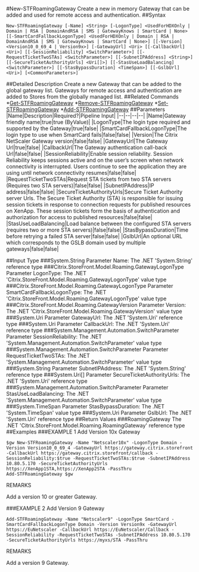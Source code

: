 #New-STFRoamingGateway
Create a new in memory Gateway that can be added and used for remote access and authentication.
##Syntax
```New-STFRoamingGateway [-Name] <String> [-LogonType] <UsedForHDXOnly | Domain | RSA | DomainAndRSA | SMS | GatewayKnows | SmartCard | None> [[-SmartCardFallbackLogonType] <UsedForHDXOnly | Domain | RSA | DomainAndRSA | SMS | GatewayKnows | SmartCard | None>] [[-Version] <Version10_0_69_4 | Version9x>] [-GatewayUrl] <Uri> [[-CallbackUrl] <Uri>] [[-SessionReliability] <SwitchParameter>] [[-RequestTicketTwoSTAs] <SwitchParameter>] [[-SubnetIPAddress] <String>] [[-SecureTicketAuthorityUrls] <Uri[]>] [[-StasUseLoadBalancing] <SwitchParameter>] [[-StasBypassDuration] <TimeSpan>] [[-GslbUrl] <Uri>] [<CommonParameters>]
```
##Detailed Description
Create a new Gateway that can be added to the global gateway list. Gateways for remote access and authentication are added to Stores from the globally managed list.
##Related Commands
*[Get-STFRoamingGateway](Get-STFRoamingGateway)
*[Remove-STFRoamingGateway](Remove-STFRoamingGateway)
*[Set-STFRoamingGateway](Set-STFRoamingGateway)
*[Add-STFRoamingGateway](Add-STFRoamingGateway)
##Parameters
|Name|Description|Required?|Pipeline Input||--|--|--|--||Name|Gateway friendly name|true|true (ByValue)||LogonType|The login type required and supported by the Gateway|true|false||SmartCardFallbackLogonType|The login type to use when SmartCard fails|false|false||Version|The Citrix NetScaler Gateway version|false|false||GatewayUrl|The Gateway Url|true|false||CallbackUrl|The Gateway authentication call-back Url|false|false||SessionReliability|Enable session reliability. Session Reliability keeps sessions active and on the user’s screen when network connectivity is interrupted. Users continue to see the application they are using until network connectivity resumes|false|false||RequestTicketTwoSTAs|Request STA tickets from two STA servers (Requires two STA servers)|false|false||SubnetIPAddress|IP address|false|false||SecureTicketAuthorityUrls|Secure Ticket Authority server Urls. The Secure Ticket Authority (STA) is responsible for issuing session tickets in response to connection requests for published resources on XenApp. These session tickets form the basis of authentication and authorization for access to published resources|false|false||StasUseLoadBalancing|Load balance between the configured STA servers (requires two or more STA servers)|false|false||StasBypassDuration|Time before retrying a failed STA server|false|false||GslbUrl|An optional URL which corresponds to the GSLB domain used by multiple gateways|false|false|##Input Type
###System.String
Parameter Name: The .NET 'System.String' reference type
###Citrix.StoreFront.Model.Roaming.GatewayLogonType
Parameter LogonType: The .NET 'Citrix.StoreFront.Model.Roaming.GatewayLogonType' value type
###Citrix.StoreFront.Model.Roaming.GatewayLogonType
Parameter SmartCardFallbackLogonType: The .NET 'Citrix.StoreFront.Model.Roaming.GatewayLogonType' value type
###Citrix.StoreFront.Model.Roaming.GatewayVersion
Parameter Version: The .NET 'Citrix.StoreFront.Model.Roaming.GatewayVersion' value type
###System.Uri
Parameter GatewayUrl: The .NET 'System.Uri' reference type
###System.Uri
Parameter CallbackUrl: The .NET 'System.Uri' reference type
###System.Management.Automation.SwitchParameter
Parameter SessionReliability: The .NET 'System.Management.Automation.SwitchParameter' value type
###System.Management.Automation.SwitchParameter
Parameter RequestTicketTwoSTAs: The .NET 'System.Management.Automation.SwitchParameter' value type
###System.String
Parameter SubnetIPAddress: The .NET 'System.String' reference type
###System.Uri[]
Parameter SecureTicketAuthorityUrls: The .NET 'System.Uri' reference type
###System.Management.Automation.SwitchParameter
Parameter StasUseLoadBalancing: The .NET 'System.Management.Automation.SwitchParameter' value type
###System.TimeSpan
Parameter StasBypassDuration: The .NET 'System.TimeSpan' value type
###System.Uri
Parameter GslbUrl: The .NET 'System.Uri' reference type
##Return Values
###RoamingGateway
The .NET 'Citrix.StoreFront.Model.Roaming.RoamingGateway' reference type
##Examples
###EXAMPLE 1 Add Version 10x Gateway
```$gw New-STFRoamingGateway -Name "Netscaler10x" -LogonType Domain -Version Version10_0_69_4 -GatewayUrl https://gateway.citrix.storefront -CallbackUrl https://gateway.citrix.storefront/callback -SessionReliability:$true -RequestTicketTwoSTAs:$true -SubnetIPAddress 10.80.5.170 -SecureTicketAuthorityUrls https://XenApp1STA,https://XenApp2STA -PassThru
Add-STFRoamingGateway $gw
```
REMARKS

Add a version 10 or greater Gateway.
###EXAMPLE 2 Add Version 9 Gateway
```Add-STFRoamingGateway -Name "Netscaler9" -LogonType SmartCard -SmartCardFallbackLogonType Domain -Version Version9x -GatewayUrl https://EuNetscaler -CallbackUrl https://EuNetscaler/Callback -SessionReliability -RequestTicketTwoSTAs -SubnetIPAddress 10.80.5.170 -SecureTicketAuthorityUrls https://myxs/STA -PassThru
```
REMARKS

Add a version 9 Gateway.
